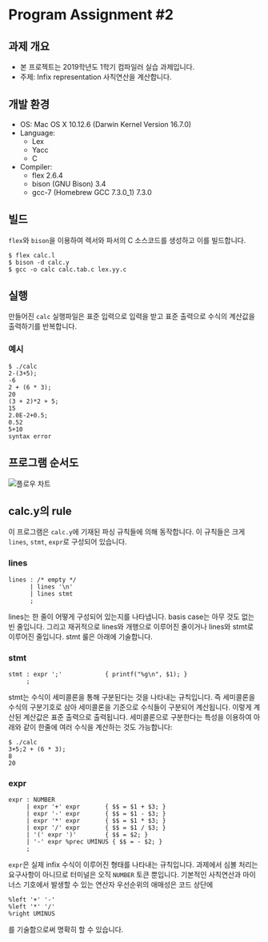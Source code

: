 ﻿# Program Assignment #2

## 과제 개요

- 본 프로젝트는 2019학년도 1학기 컴파일러 실습 과제입니다.
- 주제: Infix representation 사칙연산을 계산합니다.

## 개발 환경

- OS: Mac OS X 10.12.6 (Darwin Kernel Version 16.7.0)
- Language:
	- Lex
	- Yacc
	- C
- Compiler:
	- flex 2.6.4
	- bison (GNU Bison) 3.4
	- gcc-7 (Homebrew GCC 7.3.0_1) 7.3.0

## 빌드

`flex`와 `bison`을 이용하여 렉서와 파서의 C 소스코드를 생성하고 이를 빌드합니다.
```
$ flex calc.l
$ bison -d calc.y
$ gcc -o calc calc.tab.c lex.yy.c
```

## 실행

만들어진 `calc` 실행파일은 표준 입력으로 입력을 받고 표준 출력으로 수식의 계산값을 출력하기를 반복합니다.

### 예시
```
$ ./calc
2-(3+5);
-6
2 + (6 * 3);
20
(3 + 2)*2 + 5;
15
2.0E-2+0.5;
0.52
5+10
syntax error
```

## 프로그램 순서도

![플로우 차트](https://firebasestorage.googleapis.com/v0/b/cin-fail-v2.appspot.com/o/flowchart2.png?alt=media&token=4fe6ba39-723a-4a35-982a-df0bb3224492)

## calc.y의 rule

이 프로그램은 `calc.y`에 기재된 파싱 규칙들에 의해 동작합니다. 이 규칙들은 크게 `lines`, `stmt`, `expr`로 구성되어 있습니다.

### lines

```
lines : /* empty */
      | lines '\n'
      | lines stmt
      ;
```

lines는 한 줄이 어떻게 구성되어 있는지를 나타냅니다. basis case는 아무 것도 없는 빈 줄입니다. 그리고 재귀적으로 lines와 개행으로 이루어진 줄이거나 lines와 stmt로 이루어진 줄입니다. stmt 룰은 아래에 기술합니다.

### stmt

```
stmt : expr ';'            { printf("%g\n", $1); }
     ;
```

stmt는 수식이 세미콜론을 통해 구분된다는 것을 나타내는 규칙입니다. 즉 세미콜론을 수식의 구분기호로 삼아 세미콜론을 기준으로 수식들이 구분되어 계산됩니다. 이렇게 계산된 계산값은 표준 출력으로 출력됩니다. 세미콜론으로 구분한다는 특성을 이용하여 아래와 같이 한줄에 여러 수식을 계산하는 것도 가능합니다:

```
$ ./calc
3+5;2 + (6 * 3);
8
20
```

### expr

```
expr : NUMBER
     | expr '+' expr       { $$ = $1 + $3; }
     | expr '-' expr       { $$ = $1 - $3; }
     | expr '*' expr       { $$ = $1 * $3; }
     | expr '/' expr       { $$ = $1 / $3; }
     | '(' expr ')'        { $$ = $2; }
     | '-' expr %prec UMINUS { $$ = - $2; }
     ;
```

`expr`은 실제 infix 수식이 이루어진 형태를 나타내는 규칙입니다. 과제에서 심볼 처리는 요구사항이 아니므로 터미널은 오직 `NUMBER` 토큰 뿐입니다. 기본적인 사칙연산과 마이너스 기호에서 발생할 수 있는 연산자 우선순위의 애매성은 코드 상단에

```
%left '+' '-'  
%left '*' '/'  
%right UMINUS
```

를 기술함으로써 명확히 할 수 있습니다.
